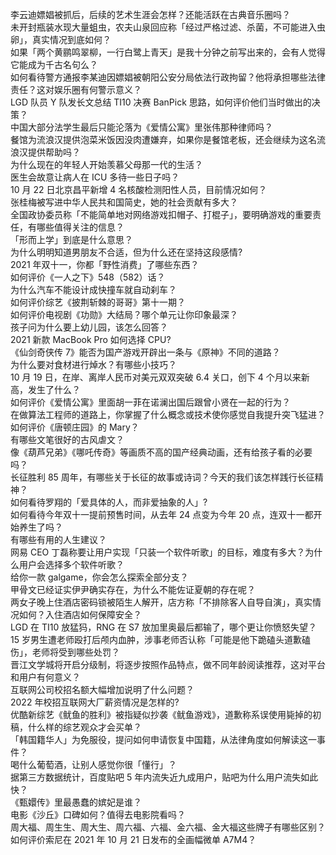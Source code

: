 李云迪嫖娼被抓后，后续的艺术生涯会怎样？还能活跃在古典音乐圈吗？  
未开封瓶装水现大量蛆虫，农夫山泉回应称「经过严格过滤、杀菌，不可能进入虫卵」，真实情况到底如何？  
如果「两个黄鹂鸣翠柳，一行白鹭上青天」是我十分钟之前写出来的，会有人觉得它能成为千古名句么？  
如何看待警方通报李某迪因嫖娼被朝阳公安分局依法行政拘留？他将承担哪些法律责任？这对娱乐圈有何警示意义？  
LGD 队员 Y 队发长文总结 TI10 决赛 BanPick 思路，如何评价他们当时做出的决策？  
中国大部分法学生最后只能沦落为《爱情公寓》里张伟那种律师吗？  
餐馆为流浪汉提供泡菜米饭因没肉遭嫌弃，如果你是餐馆老板，还会继续为这名流浪汉提供帮助吗？  
为什么现在的年轻人开始羡慕父母那一代的生活？  
医生会故意让病人在 ICU 多待一些日子吗？  
10 月 22 日北京昌平新增 4 名核酸检测阳性人员，目前情况如何？  
张桂梅被写进中华人民共和国简史，她的社会贡献有多大？  
全国政协委员称「不能简单地对网络游戏扣帽子、打棍子」，要明确游戏的重要责任，有哪些值得关注的信息？  
「形而上学」到底是什么意思？  
为什么明明知道男朋友不合适，但为什么还在坚持这段感情?  
2021 年双十一，你都「野性消费」了哪些东西？  
如何评价《一人之下》548（582）话？  
为什么汽车不能设计成快撞车就自动刹车？  
如何评价综艺《披荆斩棘的哥哥》第十一期？  
如何评价电视剧《功勋》大结局？哪个单元让你印象最深？  
孩子问为什么要上幼儿园，该怎么回答？  
2021 新款 MacBook Pro 如何选择 CPU?  
《仙剑奇侠传 7》能否为国产游戏开辟出一条与《原神》不同的道路？  
为什么要对食材进行焯水？有哪些小技巧？  
10 月 19 日，在岸、离岸人民币对美元双双突破 6.4 关口，创下 4 个月以来新高，发生了什么？  
如何评价《爱情公寓》里面胡一菲在诺澜出国后跟曾小贤在一起的行为？  
在做算法工程师的道路上，你掌握了什么概念或技术使你感觉自我提升突飞猛进？  
如何评价《唐顿庄园》的 Mary？  
有哪些文笔很好的古风虐文？  
像《葫芦兄弟》《哪吒传奇》等画质不高的国产经典动画，还有给孩子看的必要吗？  
长征胜利 85 周年，有哪些关于长征的故事或诗词？今天的我们该怎样践行长征精神？  
如何看待罗翔的「爱具体的人，而非爱抽象的人」?  
如何看待今年双十一提前预售时间，从去年 24 点变为今年 20 点，连双十一都开始养生了吗？  
有哪些有用的人生建议？  
网易 CEO 丁磊称要让用户实现「只装一个软件听歌」的目标，难度有多大？为什么用户会选择多个软件听歌？  
给你一款 galgame，你会怎么探索全部分支？  
甲骨文已经证实伊尹确实存在，为什么不能佐证夏朝的存在呢？  
两女子晚上住酒店密码锁被陌生人解开，店方称「不排除客人自导自演」，真实情况如何？入住酒店如何保障安全？  
LGD 在 TI10 放猛犸，RNG 在 S7 放加里奥最后都输了，哪个更让你愤怒失望？  
15 岁男生遭老师殴打后颅内血肿，涉事老师否认称「可能是他下跪磕头道歉磕伤」，老师将受到哪些处罚？  
晋江文学城将开启分级制，将逐步按照作品特点，做不同年龄阅读推荐，这对平台和用户有何意义？  
互联网公司校招名额大幅增加说明了什么问题？  
2022 年校招互联网大厂薪资情况是怎样的?  
优酷新综艺《鱿鱼的胜利》被指疑似抄袭《鱿鱼游戏》，道歉称系误使用毙掉的初稿，什么样的综艺观众才会买单？  
「韩国籍华人」为免服役，提问如何申请恢复中国籍，从法律角度如何解读这一事件？  
喝什么葡萄酒，让别人感觉你很「懂行」？  
据第三方数据统计，百度贴吧 5 年内流失近九成用户，贴吧为什么用户流失如此快？  
《甄嬛传》里最愚蠢的嫔妃是谁？  
电影《沙丘》口碑如何？值得去电影院看吗？  
周大福、周生生、周大生、周六福、六福、金六福、金大福这些牌子有哪些区别？  
如何评价索尼在 2021 年 10 月 21 日发布的全画幅微单 A7M4？  
